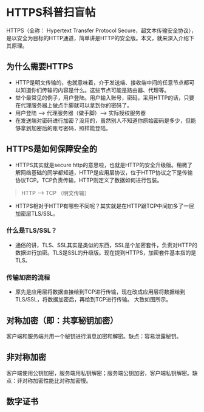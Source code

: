 # HTTPS科普扫盲帖

HTTPS（全称： Hypertext Transfer Protocol Secure，超文本传输安全协议），是以安全为目标的HTTP通道，简单讲是HTTP的安全版。本文，就来深入介绍下其原理。

## 为什么需要HTTPS
- HTTP是明文传输的，也就意味着，介于发送端、接收端中间的任意节点都可以知道你们传输的内容是什么。这些节点可能是路由器、代理等。
- 举个最常见的例子，用户登陆。用户输入账号，密码，采用HTTP的话，只要在代理服务器上做点手脚就可以拿到你的密码了。
- 用户登陆 --> 代理服务器（做手脚）--> 实际授权服务器
- 在发送端对密码进行加密？没用的，虽然别人不知道你原始密码是多少，但能够拿到加密后的账号密码，照样能登陆。

## HTTPS是如何保障安全的

- HTTPS其实就是secure http的意思啦，也就是HTTP的安全升级版。稍微了解网络基础的同学都知道，HTTP是应用层协议，位于HTTP协议之下是传输协议TCP。TCP负责传输，HTTP则定义了数据如何进行包装。

> HTTP --> TCP （明文传输）

- HTTPS相对于HTTP有哪些不同呢？其实就是在HTTP跟TCP中间加多了一层加密层TLS/SSL。

### 什么是TLS/SSL？

- 通俗的讲，TLS、SSL其实是类似的东西，SSL是个加密套件，负责对HTTP的数据进行加密。TLS是SSL的升级版。现在提到HTTPS，加密套件基本指的是TLS。

### 传输加密的流程

- 原先是应用层将数据直接给到TCP进行传输，现在改成应用层将数据给到TLS/SSL，将数据加密后，再给到TCP进行传输。
大致如图所示。


## 对称加密（即：共享秘钥加密）

客户端和服务端共用一个秘钥进行消息加密和解密。缺点：容易泄露秘钥。

## 非对称加密

客户端使用公钥加密，服务端用私钥解密；服务端公钥加密，客户端私钥解密。缺点：非对称加密性能比对称加密慢。


## 数字证书




